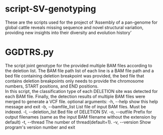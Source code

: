 # script-SV-genotyping
These are the scripts used for the project of ‘Assembly of a pan-genome for global cattle reveals missing sequence and novel structural variation, providing new insights into their diversity and evolution history’

# GGDTRS.py
The script joint genotype for the provided multiple BAM files according to the deletion list.
The BAM file path list of each line is a BAM file path and a bed file containing deletion breakpoint was provided, the bed file that contains deletion breakpoints only needs to provide the chromosome numbers, START positions, and END positions.  
In this script, the classification type of each DELETION site was detected for each BAM file. Finally, the detection results of multiple BAM files were merged to generate a VCF file.
optional arguments:
-h, --help            show this help message and exit
-b, --bamfile_list    List file of input BAM files. Must be indexed.
-l, --deletion_list   Bed file of DELETION SV. 
-o, --outfile         Prefix for output filenames (same as the input BAM filename without the extension by default)
-t, --thread          The number of thread(default=1).
-v, --version         Show program's version number and exit
